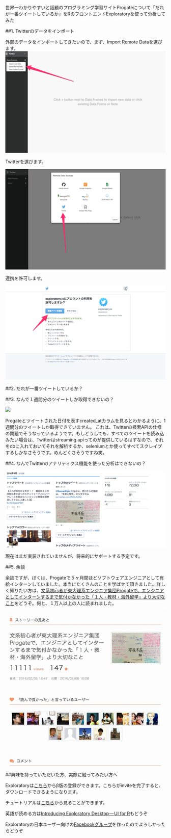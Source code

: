 世界一わかりやすいと話題のプログラミング学習サイトProgateについて「だれが一番ツイートしているか」をRのフロントエンドExploratoryを使って分析してみた


##1. Twitterのデータをインポート

外部のデータをインポートしてきたいので、まず、Import Remote Dataを選びます。
![](images/twitter-import1.png)

Twitterを選びます。

![](images/twitter-import2.png)

連携を許可します。

![](images/twitter-import3.png)

##2. だれが一番ツイートしているか？





##3. なんで１週間分のツイートしか取得できないの？

![](images/.png)

Progateとツイートされた日付を表すcreated_atカラムを見るとわかるように、1週間分のツイートしか取得できていません。
これは、Twitterの検索APIの仕様の問題でそうなっているようです。もしどうしても、すべてのツイートを読み込みたい場合は、Twitterはstreaming apiってのが提供しているはずなので、それをdbに入れておいてそれを解析するか、seleniumとか使ってすべてスクレイプするしかなさそうです。めんどくさそうですね笑。

##4. なんでTwitterのアナリティクス機能を使った分析はできないの？

![](images/twitter-analytics.png)

現在はまだ実装されていませんが、将来的にサポートする予定です。

##5. 余談

余談ですが、ぼくは、Progateで５ヶ月間ほどソフトウェアエンジニアとして有給インターンしていました。本当にたくさんのことを学ばせて頂きました。詳しく知りたい方は、[文系初心者が東大理系エンジニア集団Progateで、エンジニアとしてインターンするまで気付かなかった「１人・教材・海外留学」より大切なこと](http://storys.jp/story/20856?to=story&referral=pc_story_sidebar&context=author_other
)をどうぞ。何と、１万人以上の人に読まれました。

![](images/progate-story.jp.png)

##興味を持っていただいた方、実際に触ってみたい方へ

Exploratoryは[こちら](https://exploratory.io/
)からβ版の登録ができます。こちらがinviteを完了すると、ダウンロードできるようになります。

チュートリアルは[こちら](http://docs.exploratory.io/tutorials/intro.html
)から見ることができます。

英語が読める方は[Introducing Exploratory Desktop — UI for R](https://blog.exploratory.io/introducing-exploratory-desktop-ui-for-r-895d94ef3b7b#.4dncgv1rt
)もどうぞ

Exploratoryの日本ユーザー向けの[Facebookグループ](https://www.facebook.com/groups/1087437647994959/members/
)を作ったのでよろしかったらどうぞ

